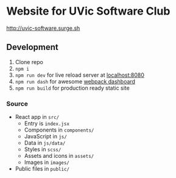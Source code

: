 Website for UVic Software Club
=======

http://uvic-software.surge.sh

## Development

1. Clone repo
2. `npm i`
3. `npm run dev` for live reload server at [localhost:8080](http://localhost:8080)
4. `npm run dash` for awesome [webpack dashboard](https://github.com/FormidableLabs/webpack-dashboard)
4. `npm run build` for production ready static site

### Source

- React app in `src/`
    + Entry is `index.jsx`
    + Components in `components/`
    + JavaScript in `js/`
    + Data in `js/data/`
    + Styles in `scss/`
    + Assets and icons in `assets/`
    + Images in `images/`
- Public files in `public/`
